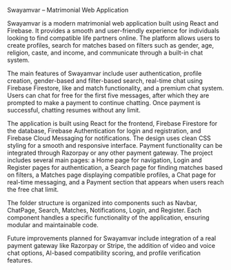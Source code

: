 Swayamvar – Matrimonial Web Application

Swayamvar is a modern matrimonial web application built using React and Firebase. It provides a smooth and user-friendly experience for individuals looking to find compatible life partners online. The platform allows users to create profiles, search for matches based on filters such as gender, age, religion, caste, and income, and communicate through a built-in chat system.

The main features of Swayamvar include user authentication, profile creation, gender-based and filter-based search, real-time chat using Firebase Firestore, like and match functionality, and a premium chat system. Users can chat for free for the first five messages, after which they are prompted to make a payment to continue chatting. Once payment is successful, chatting resumes without any limit.

The application is built using React for the frontend, Firebase Firestore for the database, Firebase Authentication for login and registration, and Firebase Cloud Messaging for notifications. The design uses clean CSS styling for a smooth and responsive interface. Payment functionality can be integrated through Razorpay or any other payment gateway.
The project includes several main pages: a Home page for navigation, Login and Register pages for authentication, a Search page for finding matches based on filters, a Matches page displaying compatible profiles, a Chat page for real-time messaging, and a Payment section that appears when users reach the free chat limit.

The folder structure is organized into components such as Navbar, ChatPage, Search, Matches, Notifications, Login, and Register. Each component handles a specific functionality of the application, ensuring modular and maintainable code.

Future improvements planned for Swayamvar include integration of a real payment gateway like Razorpay or Stripe, the addition of video and voice chat options, AI-based compatibility scoring, and profile verification features.
